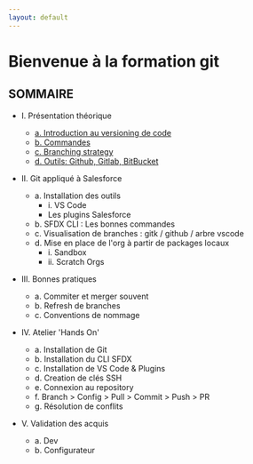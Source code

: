 ```yaml
---
layout: default
---
```


# Bienvenue à la formation git

## SOMMAIRE


- I. Présentation théorique
  - [a. Introduction au versioning de code](pages/introCodeVersionig)
  - [b. Commandes](pages/Commandes)
  - [c. Branching strategy](pages/BranchingStrategy)
  - [d. Outils: Github, Gitlab, BitBucket](pages/tools)

- II. Git appliqué à Salesforce
  - a. Installation des outils
    - i. VS Code
    - Les plugins Salesforce
  - b. SFDX CLI : Les bonnes commandes
  - c. Visualisation de branches : gitk / github / arbre vscode
  - d. Mise en place de l'org à partir de packages locaux
    - i. Sandbox
    - ii. Scratch Orgs

- III. Bonnes pratiques
  - a. Commiter et merger souvent
  - b. Refresh de branches
  - c. Conventions de nommage

- IV. Atelier 'Hands On'
  - a. Installation de Git
  - b. Installation du CLI SFDX
  - c. Installation de VS Code & Plugins
  - d. Creation de clés SSH
  - e. Connexion au repository
  - f. Branch > Config > Pull > Commit > Push > PR
  - g. Résolution de conflits

- V. Validation des acquis
  - a. Dev
  - b. Configurateur
  